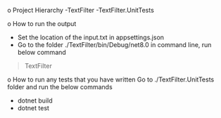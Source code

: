 o	Project Hierarchy
-TextFilter
-TextFilter.UnitTests

o	How to run the output
- Set the location of the input.txt in appsettings.json
- Go to the folder ./TextFilter/bin/Debug/net8.0 in command line, run below command
> TextFilter

o	How to run any tests that you have written
Go to ./TextFilter.UnitTests folder and run the below commands
- dotnet build
- dotnet test

